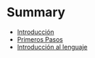 # Summary

* [Introducción](README.md)
* [Primeros Pasos](primeros_pasos.md)
* [Introducción al lenguaje](Introducciintrintroduccion_al_lenguaje.md)

